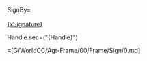 SignBy=<br><br><u>{xSignature}</u>

Handle.sec=("{Handle}")

=[G/WorldCC/Agt-Frame/00/Frame/Sign/0.md]
